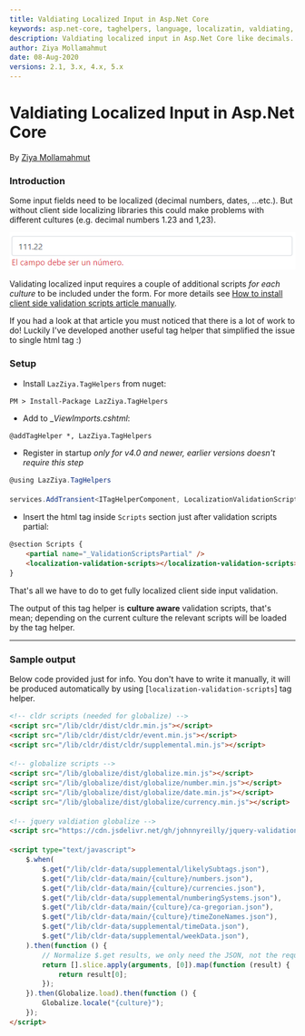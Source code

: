```yaml
---
title: Valdiating Localized Input in Asp.Net Core
keywords: asp.net-core, taghelpers, language, localizatin, valdiating, input
description: Valdiating localized input in Asp.Net Core like decimals.
author: Ziya Mollamahmut
date: 08-Aug-2020
versions: 2.1, 3.x, 4.x, 5.x
---
```


# Valdiating Localized Input in Asp.Net Core

By [Ziya Mollamahmut](https://github.com/LazZiya)

### Introduction
Some input fields need to be localized (decimal numbers, dates, ...etc.). But without client side localizing libraries this could make problems with different cultures (e.g. decimal numbers 1.23 and 1,23).

![ES number input validiation](https://github.com/LazZiya/Docs/raw/master/images/LazZiya.TagHelpers/localization-validiation-scripts-number-es.PNG)

Validating localized input requires a couple of additional scripts _for each culture_ to be included under the form. For more details see [How to install client side validation scripts article manually][1].

If you had a look at that article you must noticed that there is a lot of work to do! Luckily I've developed another useful tag helper that simplified the issue to single html tag :)

### Setup
- Install `LazZiya.TagHelpers` from nuget:
````
PM > Install-Package LazZiya.TagHelpers
````

- Add to __ViewImports.cshtml_:
````html
@addTagHelper *, LazZiya.TagHelpers
````

- Register in startup _only for v4.0 and newer, earlier versions doesn't require this step_
````cs
@using LazZiya.TagHelpers

services.AddTransient<ITagHelperComponent, LocalizationValidationScriptsTagHelperComponent>();
````

- Insert the html tag inside `Scripts` section just after validation scripts partial:
````html
@section Scripts {
    <partial name="_ValidationScriptsPartial" />
    <localization-validation-scripts></localization-validation-scripts>
}
````

That's all we have to do to get fully localized client side input validation. 

The output of this tag helper is **culture aware** validation scripts, that's mean; depending on the current culture the relevant scripts will be loaded by the tag helper. 

----
### Sample output
Below code provided just for info. You don't have to write it manually, it will be produced automatically by using [`localization-validation-scripts`] tag helper.

````html
<!-- cldr scripts (needed for globalize) -->
<script src="/lib/cldr/dist/cldr.min.js"></script>
<script src="/lib/cldr/dist/cldr/event.min.js"></script>
<script src="/lib/cldr/dist/cldr/supplemental.min.js"></script>

<!-- globalize scripts -->
<script src="/lib/globalize/dist/globalize.min.js"></script>
<script src="/lib/globalize/dist/globalize/number.min.js"></script>
<script src="/lib/globalize/dist/globalize/date.min.js"></script>
<script src="/lib/globalize/dist/globalize/currency.min.js"></script>

<!-- jquery valdiation globalize -->
<script src="https://cdn.jsdelivr.net/gh/johnnyreilly/jquery-validation-globalize@1.0.0/jquery.validate.globalize.min.js"></script>

<script type="text/javascript">
    $.when(
        $.get("/lib/cldr-data/supplemental/likelySubtags.json"),
        $.get("/lib/cldr-data/main/{culture}/numbers.json"),
        $.get("/lib/cldr-data/main/{culture}/currencies.json"),
        $.get("/lib/cldr-data/supplemental/numberingSystems.json"),
        $.get("/lib/cldr-data/main/{culture}/ca-gregorian.json"),
        $.get("/lib/cldr-data/main/{culture}/timeZoneNames.json"),
        $.get("/lib/cldr-data/supplemental/timeData.json"),
        $.get("/lib/cldr-data/supplemental/weekData.json"),
    ).then(function () {
        // Normalize $.get results, we only need the JSON, not the request statuses.
        return [].slice.apply(arguments, [0]).map(function (result) {
            return result[0];
        });
    }).then(Globalize.load).then(function () {
        Globalize.locale("{culture}");
    });
</script>
````

[1]:http://www.ziyad.info/en/articles/35-How_to_install_client_side_validation_scripts